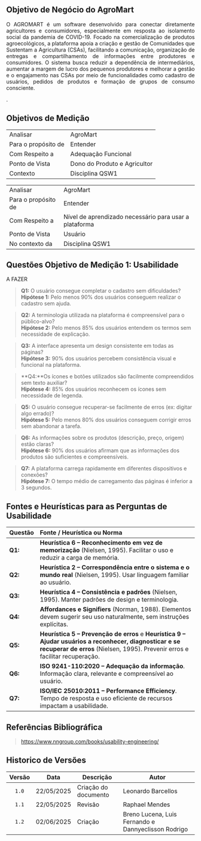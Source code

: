 ## Objetivo de Negócio do AgroMart
<div align="justify">

O AGROMART é um software desenvolvido para conectar diretamente agricultores e consumidores, especialmente em resposta ao isolamento social da pandemia de COVID-19. Focado na comercialização de produtos agroecológicos, a plataforma apoia a criação e gestão de Comunidades que Sustentam a Agricultura (CSAs), facilitando a comunicação, organização de entregas e compartilhamento de informações entre produtores e consumidores. O sistema busca reduzir a dependência de intermediários, aumentar a margem de lucro dos pequenos produtores e melhorar a gestão e o engajamento nas CSAs por meio de funcionalidades como cadastro de usuários, pedidos de produtos e formação de grupos de consumo consciente.

</div>.

## Objetivos de Medição

|||
|---|---|
| Analisar | AgroMart |
| Para o propósito de | Entender |
| Com Respeito a | Adequação Funcional |
| Ponto de Vista | Dono do Produto e Agricultor |
| Contexto | Disciplina QSW1 |

|||
|---|---|
| Analisar | AgroMart |
| Para o propósito de | Entender |
| Com Respeito a | Nível de aprendizado necessário para usar a plataforma |
| Ponto de Vista | Usuário |
| No contexto da | Disciplina QSW1 |

## Questões Objetivo de Medição 1: Usabilidade
A FAZER


> **Q1:** O usuário consegue completar o cadastro sem dificuldades?  
 **Hipótese 1:** Pelo menos 90% dos usuários conseguem realizar o cadastro sem ajuda.

> **Q2:** A terminologia utilizada na plataforma é compreensível para o público-alvo?  
 **Hipótese 2:** Pelo menos 85% dos usuários entendem os termos sem necessidade de explicação.

> **Q3:** A interface apresenta um design consistente em todas as páginas?  
 **Hipótese 3:** 90% dos usuários percebem consistência visual e funcional na plataforma.

> **Q4:**Os ícones e botões utilizados são facilmente compreendidos sem texto auxiliar?  
 **Hipótese 4:** 85% dos usuários reconhecem os ícones sem necessidade de legenda.

> **Q5:**  O usuário consegue recuperar-se facilmente de erros (ex: digitar algo errado)?        
 **Hipótese 5:** Pelo menos 80% dos usuários conseguem corrigir erros sem abandonar a tarefa.

> **Q6:** As informações sobre os produtos (descrição, preço, origem) estão claras?            
 **Hipótese 6:** 90% dos usuários afirmam que as informações dos produtos são suficientes e compreensíveis.

> **Q7:** A plataforma carrega rapidamente em diferentes dispositivos e conexões?                
 **Hipótese 7:** O tempo médio de carregamento das páginas é inferior a 3 segundos.




## Fontes e Heurísticas para as Perguntas de Usabilidade

| Questão | Fonte / Heurística ou Norma |
|:---|:---|
| **Q1:** | **Heurística 6 – Reconhecimento em vez de memorização** (Nielsen, 1995). Facilitar o uso e reduzir a carga de memória. |
| **Q2:** | **Heurística 2 – Correspondência entre o sistema e o mundo real** (Nielsen, 1995). Usar linguagem familiar ao usuário. |
| **Q3:** | **Heurística 4 – Consistência e padrões** (Nielsen, 1995). Manter padrões de design e terminologia. |
| **Q4:** | **Affordances e Signifiers** (Norman, 1988). Elementos devem sugerir seu uso naturalmente, sem instruções explícitas. |
| **Q5:** | **Heurística 5 – Prevenção de erros** e **Heurística 9 – Ajudar usuários a reconhecer, diagnosticar e se recuperar de erros** (Nielsen, 1995). Prevenir erros e facilitar recuperação. |
| **Q6:** | **ISO 9241-110:2020 – Adequação da informação**. Informação clara, relevante e compreensível ao usuário. |
| **Q7:** | **ISO/IEC 25010:2011 – Performance Efficiency**. Tempo de resposta e uso eficiente de recursos impactam a usabilidade. |

<!--
<div style="width: 640px; height: 480px; margin: 10px; position: relative;"><iframe allowfullscreen frameborder="0" style="width:640px; height:480px" src="https://lucid.app/documents/embedded/528adcf3-936a-4628-815a-332c93e97a77" id="xzNge43~wSc2"></iframe></div>
-->
## Referências Bibliográfica
> https://www.nngroup.com/books/usability-engineering/


## Historico de Versões

|Versão|Data|Descrição|Autor|
|:----:|----|---------|-----|
|`1.0`|22/05/2025|Criação do documento|Leonardo Barcellos|
|`1.1`|22/05/2025|Revisão|Raphael Mendes|
|`1.2`| 02/06/2025|Criação|Breno Lucena, Luis Fernando e Dannyeclisson Rodrigo|
